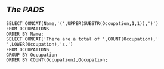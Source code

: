 *The PADS*
-----------------------------------------

```
SELECT CONCAT(Name,'(',UPPER(SUBSTR(Occupation,1,1)),')')
FROM OCCUPATIONS
ORDER BY Name;
SELECT CONCAT('There are a total of ',COUNT(Occupation),' ',LOWER(Occupation),'s.')
FROM OCCUPATIONS
GROUP BY Occupation
ORDER BY COUNT(Occupation),Occupation;
```